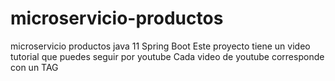 # microservicio-productos
microservicio productos java 11 Spring Boot
Este proyecto tiene un video tutorial que puedes seguir por youtube
Cada video de youtube corresponde con un TAG
